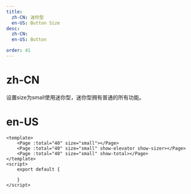 ```yaml
---
title:
  zh-CN: 迷你型
  en-US: Button Size
desc:
  zh-CN:
  en-US: Button

order: 41
---
```


# zh-CN
设置size为small使用迷你型，迷你型拥有普通的所有功能。

# en-US



```vue
<template>
    <Page :total="40" size="small"></Page>
    <Page :total="40" size="small" show-elevator show-sizer></Page>
    <Page :total="40" size="small" show-total></Page>
</template>
<script>
    export default {

    }
</script>

```
